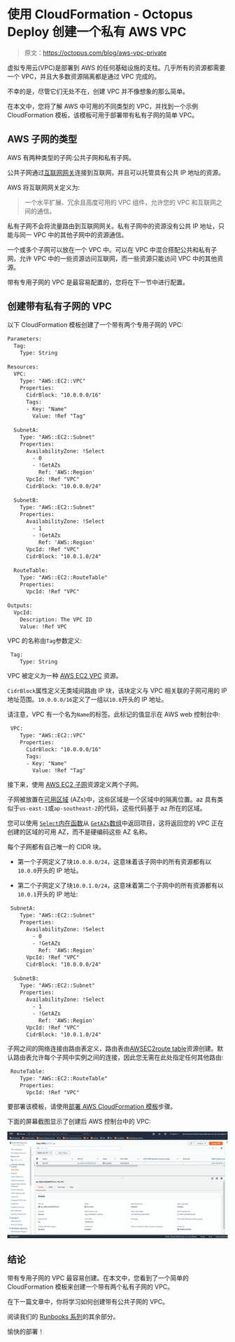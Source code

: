 # 使用 CloudFormation - Octopus Deploy 创建一个私有 AWS VPC

> 原文：<https://octopus.com/blog/aws-vpc-private>

虚拟专用云(VPC)是部署到 AWS 的任何基础设施的支柱。几乎所有的资源都需要一个 VPC，并且大多数资源隔离都是通过 VPC 完成的。

不幸的是，尽管它们无处不在，创建 VPC 并不像想象的那么简单。

在本文中，您将了解 AWS 中可用的不同类型的 VPC，并找到一个示例 CloudFormation 模板，该模板可用于部署带有私有子网的简单 VPC。

## AWS 子网的类型

AWS 有两种类型的子网:公共子网和私有子网。

公共子网通过[互联网网关](https://docs.aws.amazon.com/vpc/latest/userguide/VPC_Internet_Gateway.html)连接到互联网，并且可以托管具有公共 IP 地址的资源。

AWS 将互联网网关定义为:

> 一个水平扩展、冗余且高度可用的 VPC 组件，允许您的 VPC 和互联网之间的通信。

私有子网不会将流量路由到互联网网关。私有子网中的资源没有公共 IP 地址，只能与同一 VPC 中的其他子网中的资源通信。

一个或多个子网可以放在一个 VPC 中。可以在 VPC 中混合搭配公共和私有子网，允许 VPC 中的一些资源访问互联网，而一些资源只能访问 VPC 中的其他资源。

带有专用子网的 VPC 是最容易配置的，您将在下一节中进行配置。

## 创建带有私有子网的 VPC

以下 CloudFormation 模板创建了一个带有两个专用子网的 VPC:

```
Parameters:
  Tag:
    Type: String

Resources: 
  VPC:
    Type: "AWS::EC2::VPC"
    Properties:
      CidrBlock: "10.0.0.0/16"
      Tags:
      - Key: "Name"
        Value: !Ref "Tag"

  SubnetA:
    Type: "AWS::EC2::Subnet"
    Properties:
      AvailabilityZone: !Select 
        - 0
        - !GetAZs 
          Ref: 'AWS::Region'
      VpcId: !Ref "VPC"
      CidrBlock: "10.0.0.0/24"

  SubnetB:
    Type: "AWS::EC2::Subnet"
    Properties:
      AvailabilityZone: !Select 
        - 1
        - !GetAZs 
          Ref: 'AWS::Region'
      VpcId: !Ref "VPC"
      CidrBlock: "10.0.1.0/24"

  RouteTable:
    Type: "AWS::EC2::RouteTable"
    Properties:
      VpcId: !Ref "VPC"

Outputs:
  VpcId:
    Description: The VPC ID
    Value: !Ref VPC 
```

VPC 的名称由`Tag`参数定义:

```
 Tag:
    Type: String 
```

VPC 被定义为一种 [AWS EC2 VPC](https://docs.aws.amazon.com/AWSCloudFormation/latest/UserGuide/aws-resource-ec2-vpc.html) 资源。

`CidrBlock`属性定义无类域间路由 IP 块，该块定义与 VPC 相关联的子网可用的 IP 地址范围。`10.0.0.0/16`定义了一组以`10.0`开头的 IP 地址。

请注意，VPC 有一个名为`Name`的标签。此标记的值显示在 AWS web 控制台中:

```
 VPC:
    Type: "AWS::EC2::VPC"
    Properties:
      CidrBlock: "10.0.0.0/16"
      Tags:
      - Key: "Name"
        Value: !Ref "Tag" 
```

接下来，使用 [AWS EC2 子网](https://docs.aws.amazon.com/AWSCloudFormation/latest/UserGuide/aws-resource-ec2-subnet.html)资源定义两个子网。

子网被放置在[可用区域](https://docs.aws.amazon.com/AWSEC2/latest/UserGuide/using-regions-availability-zones.html) (AZs)中，这些区域是一个区域中的隔离位置。az 具有类似于`us-east-1`或`ap-southeast-2`的代码，这些代码基于 az 所在的区域。

您可以使用 [`Select`内在函数](https://docs.aws.amazon.com/AWSCloudFormation/latest/UserGuide/intrinsic-function-reference-select.html)从 [`GetAZs`数组](https://docs.aws.amazon.com/AWSCloudFormation/latest/UserGuide/intrinsic-function-reference-getavailabilityzones.html)中返回项目，这将返回您的 VPC 正在创建的区域的可用 AZ，而不是硬编码这些 AZ 名称。

每个子网都有自己唯一的 CIDR 块。

*   第一个子网定义了块`10.0.0.0/24`，这意味着该子网中的所有资源都有以`10.0.0`开头的 IP 地址。

*   第二个子网定义了块`10.0.1.0/24`，这意味着第二个子网中的所有资源都有以`10.0.1`开头的 IP 地址:

```
 SubnetA:
    Type: "AWS::EC2::Subnet"
    Properties:
      AvailabilityZone: !Select 
        - 0
        - !GetAZs 
          Ref: 'AWS::Region'
      VpcId: !Ref "VPC"
      CidrBlock: "10.0.0.0/24"

  SubnetB:
    Type: "AWS::EC2::Subnet"
    Properties:
      AvailabilityZone: !Select 
        - 1
        - !GetAZs 
          Ref: 'AWS::Region'
      VpcId: !Ref "VPC"
      CidrBlock: "10.0.1.0/24" 
```

子网之间的网络连接由路由表定义，路由表由[AWSEC2route table](https://docs.aws.amazon.com/AWSCloudFormation/latest/UserGuide/aws-resource-ec2-routetable.html)资源创建。默认路由表允许每个子网中实例之间的连接，因此您无需在此处指定任何其他路由:

```
 RouteTable:
    Type: "AWS::EC2::RouteTable"
    Properties:
      VpcId: !Ref "VPC" 
```

要部署该模板，请使用[部署 AWS CloudFormation 模板](https://octopus.com/docs/deployments/aws/cloudformation)步骤。

下面的屏幕截图显示了创建后 AWS 控制台中的 VPC:

[![AWS VPC Console](img/9da321f54deca2f277a1c86821bbf066.png)](#)

## 结论

带有专用子网的 VPC 最容易创建。在本文中，您看到了一个简单的 CloudFormation 模板来创建一个带有两个私有子网的 VPC。

在下一篇文章中，你将学习如何创建带有公共子网的 VPC。

阅读我们的 [Runbooks 系列](https://octopus.com/blog/tag/Runbooks%20Series)的其余部分。

愉快的部署！